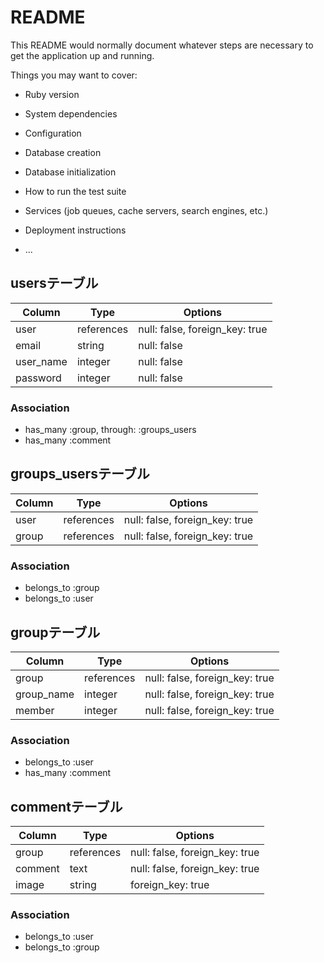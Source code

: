 # README

This README would normally document whatever steps are necessary to get the
application up and running.

Things you may want to cover:

* Ruby version

* System dependencies

* Configuration

* Database creation

* Database initialization

* How to run the test suite

* Services (job queues, cache servers, search engines, etc.)

* Deployment instructions

* ...

## usersテーブル
|Column|Type|Options|
|------|----|-------|
|user|references|null: false, foreign_key: true|
|email|string|null: false|
|user_name|integer|null: false|
|password|integer|null: false|

### Association
- has_many :group, through: :groups_users
- has_many :comment


## groups_usersテーブル
|Column|Type|Options|
|------|----|-------|
|user|references|null: false, foreign_key: true|
|group|references|null: false, foreign_key: true|

### Association
- belongs_to :group
- belongs_to :user


## groupテーブル

|Column|Type|Options|
|------|----|-------|
|group|references|null: false, foreign_key: true|
|group_name|integer|null: false, foreign_key: true|
|member|integer|null: false, foreign_key: true|

### Association
- belongs_to :user
- has_many :comment


## commentテーブル

|Column|Type|Options|
|------|----|-------|
|group|references|null: false, foreign_key: true|
|comment|text|null: false, foreign_key: true|
|image|string|foreign_key: true|

### Association
- belongs_to :user
- belongs_to :group